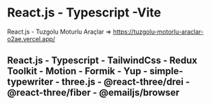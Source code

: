 # React.js - Typescript -Vite

React.js - Tuzgolu Moturlu Araçlar => https://tuzgolu-motorlu-araclar-o2ae.vercel.app/

## React.js - Typescript - TailwindCss - Redux Toolkit - Motion - Formik - Yup - simple-typewriter - three.js - @react-three/drei - @react-three/fiber - @emailjs/browser
